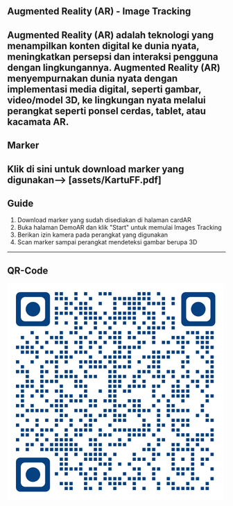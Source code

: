 **Augmented Reality (AR) - Image Tracking**
-----------------------------------------------------------------------
Augmented Reality (AR) adalah teknologi yang menampilkan konten digital ke dunia nyata, meningkatkan persepsi dan interaksi pengguna dengan lingkungannya. Augmented Reality (AR) menyempurnakan dunia nyata dengan implementasi media digital, seperti gambar, video/model 3D, ke lingkungan nyata melalui perangkat seperti ponsel cerdas, tablet, atau kacamata AR.
-------------------------------------------------------------------------
**Marker**
-----------------------------------------------------------------------
Klik di sini untuk download marker yang digunakan--> [assets/KartuFF.pdf]
-----------------------------------------------------------------------
**Guide**
--------------------------------------------------------------------
1. Download marker yang sudah disediakan di halaman cardAR
2. Buka halaman DemoAR dan klik "Start" untuk memulai Images Tracking
3. Berikan izin kamera pada perangkat yang digunakan
4. Scan marker sampai perangkat mendeteksi gambar berupa 3D
-------------------------------------------------------------------
**QR-Code**
----------------------------------------------------------------
![QR Code](qr_code.png) 
